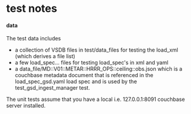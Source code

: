 # test notes
#### data
The test data includes
* a collection of VSDB files in test/data_files for testing the load_xml (which derives a file list)
* a few load_spec... files for testing load_spec's in xml and yaml
* a data_file/MD::V01::METAR::HRRR_OPS::ceiling::obs.json which is a couchbase metadata document
that is referenced in the load_spec_gsd.yaml load spec and is used by the 
test_gsd_ingest_manager test.

The unit tests assume that you have a local i.e. 127.0.0.1:8091 couchbase server installed.

